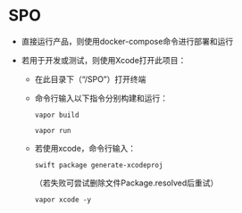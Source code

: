 # SPO

- 直接运行产品，则使用docker-compose命令进行部署和运行

- 若用于开发或测试，则使用Xcode打开此项目：

  - 在此目录下（“/SPO”）打开终端

  - 命令行输入以下指令分别构建和运行：

    `vapor build`

    `vapor run`

  - 若使用xcode，命令行输入：
  
    `swift package generate-xcodeproj`
  
    （若失败可尝试删除文件Package.resolved后重试）
  
    `vapor xcode -y`
  
    

